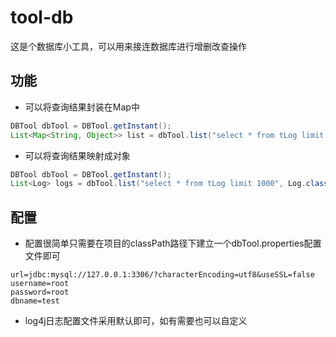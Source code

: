 # tool-db
这是个数据库小工具，可以用来接连数据库进行增删改查操作

## 功能
- 可以将查询结果封装在Map中
```java
DBTool dbTool = DBTool.getInstant();
List<Map<String, Object>> list = dbTool.list("select * from tLog limit 10");
```
- 可以将查询结果映射成对象
```java
DBTool dbTool = DBTool.getInstant();
List<Log> logs = dbTool.list("select * from tLog limit 1000", Log.class);
```

## 配置
- 配置很简单只需要在项目的classPath路径下建立一个dbTool.properties配置文件即可
```properties
url=jdbc:mysql://127.0.0.1:3306/?characterEncoding=utf8&useSSL=false
username=root
password=root
dbname=test 
```
- log4j日志配置文件采用默认即可，如有需要也可以自定义
